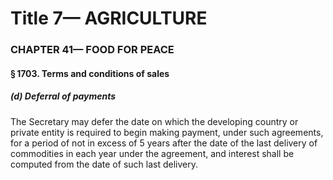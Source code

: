 
# Title 7— AGRICULTURE
### CHAPTER 41— FOOD FOR PEACE
#### § 1703. Terms and conditions of sales
##### (d) Deferral of payments

The Secretary may defer the date on which the developing country or private entity is required to begin making payment, under such agreements, for a period of not in excess of 5 years after the date of the last delivery of commodities in each year under the agreement, and interest shall be computed from the date of such last delivery.
